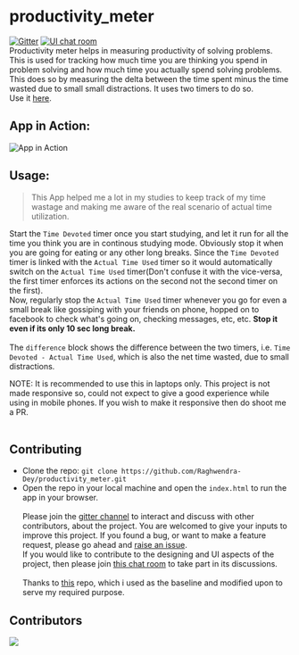 # productivity_meter
[![Gitter](https://badges.gitter.im/productivity_meter/community.svg)](https://gitter.im/productivity_meter/community?utm_source=badge&utm_medium=badge&utm_campaign=pr-badge) [![UI chat room](https://img.shields.io/badge/UI%20chats-gitter%20chat%20room-blue)](https://gitter.im/productivity_meter/UI_works)</br>
Productivity meter helps in measuring productivity of solving problems.<br>
This is used for tracking how much time you are thinking you spend in problem solving and how much time you actually spend solving problems.<br>
This does so by measuring the delta between the time spent minus the time wasted due to small small distractions. It uses two timers to do so.</br>
Use it [here](https://raghwendra-dey.github.io/productivity_meter/).<br>
## App in Action:
![App in Action](https://user-images.githubusercontent.com/45457947/101276377-2f3b3000-37d2-11eb-87a1-c487fe97981c.png)
## Usage:
> This App helped me a lot in my studies to keep track of my time wastage and making me aware of the real scenario of actual time utilization.<br>

Start the `Time Devoted` timer once you start studying, and let it run for all the time you think you are in continous studying mode. Obviously stop it when you are going for eating or any other long breaks. Since the `Time Devoted` timer is linked with the `Actual Time Used` timer so it would automatically switch on the `Actual Time Used` timer(Don't confuse it with the vice-versa, the first timer enforces its actions on the second not the second timer on the first).<br>
Now, regularly stop the `Actual Time Used` timer whenever you go for even a small break like gossiping with your friends on phone, hopped on to facebook to check what's going on, checking messages, etc, etc. **Stop it even if its only 10 sec long break.**<br>
<br>
The `difference` block shows the difference between the two timers, i.e. `Time Devoted - Actual Time Used`, which is also the net time wasted, due to small distractions.<br>

NOTE: It is recommended to use this in laptops only. This project is not made responsive so, could not expect to give a good experience while using in mobile phones. If you wish to make it responsive then do shoot me a PR.<br><br>
## Contributing
* Clone the repo: `git clone https://github.com/Raghwendra-Dey/productivity_meter.git`
* Open the repo in your local machine and open the `index.html` to run the app in your browser.</br> </br>
Please join the [gitter channel](https://gitter.im/productivity_meter/community) to interact and discuss with other contributors, about the project. You are welcomed to give your inputs to improve this project. If you found a bug, or want to make a feature request, please go ahead and [raise an issue](https://github.com/Raghwendra-Dey/productivity_meter/issues/new).</br>
If you would like to contribute to the designing and UI aspects of the project, then please join [this chat room](https://gitter.im/productivity_meter/UI_works) to take part in its discussions.<br><br>
Thanks to [this](https://github.com/nelsonic/stopwatch) repo, which i used as the baseline and modified upon to serve my required purpose.

## Contributors

<a href="https://github.com/Raghwendra-Dey/productivity_meter/graphs/contributors">
  <img src="https://contrib.rocks/image?repo=Raghwendra-Dey/productivity_meter" />
</a>